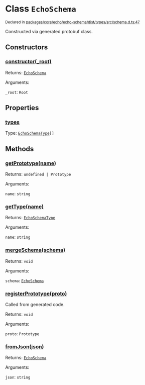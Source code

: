# Class `EchoSchema`
<sub>Declared in [packages/core/echo/echo-schema/dist/types/src/schema.d.ts:47]()</sub>


Constructed via generated protobuf class.


## Constructors
### [constructor(_root)]()



Returns: <code>[EchoSchema](/api/@dxos/react-client/classes/EchoSchema)</code>

Arguments: 

`_root`: <code>Root</code>


## Properties
### [types]()
Type: <code>[EchoSchemaType](/api/@dxos/react-client/classes/EchoSchemaType)[]</code>


## Methods
### [getPrototype(name)]()



Returns: <code>undefined | Prototype</code>

Arguments: 

`name`: <code>string</code>

### [getType(name)]()



Returns: <code>[EchoSchemaType](/api/@dxos/react-client/classes/EchoSchemaType)</code>

Arguments: 

`name`: <code>string</code>

### [mergeSchema(schema)]()



Returns: <code>void</code>

Arguments: 

`schema`: <code>[EchoSchema](/api/@dxos/react-client/classes/EchoSchema)</code>

### [registerPrototype(proto)]()



Called from generated code.


Returns: <code>void</code>

Arguments: 

`proto`: <code>Prototype</code>

### [fromJson(json)]()



Returns: <code>[EchoSchema](/api/@dxos/react-client/classes/EchoSchema)</code>

Arguments: 

`json`: <code>string</code>

